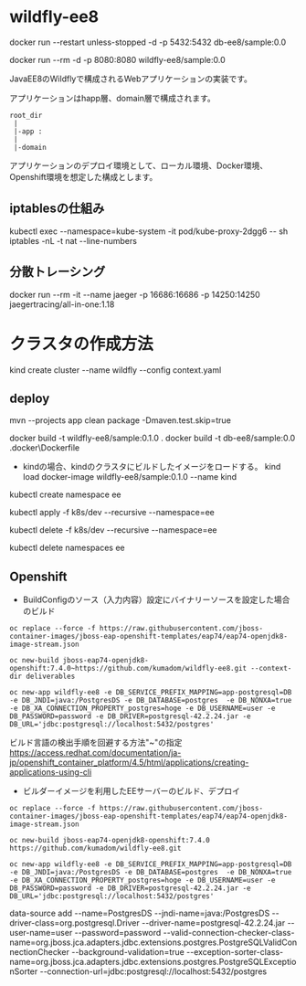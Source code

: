 # wildfly-ee8

docker run --restart unless-stopped -d -p 5432:5432 db-ee8/sample:0.0

docker run --rm -d -p 8080:8080 wildfly-ee8/sample:0.0


JavaEE8のWildflyで構成されるWebアプリケーションの実装です。

アプリケーションはhapp層、domain層で構成されます。

```
root_dir
 |
 |-app :
 |
 |-domain
```

アプリケーションのデプロイ環境として、ローカル環境、Docker環境、Openshift環境を想定した構成とします。



## iptablesの仕組み
kubectl exec --namespace=kube-system -it pod/kube-proxy-2dgg6 -- sh
iptables -nL -t nat --line-numbers

## 分散トレーシング
docker run --rm -it --name jaeger -p 16686:16686 -p 14250:14250 jaegertracing/all-in-one:1.18

# クラスタの作成方法
kind create cluster --name wildfly --config context.yaml 

## deploy

mvn --projects app clean package -Dmaven.test.skip=true

docker build -t wildfly-ee8/sample:0.1.0 .
docker build -t db-ee8/sample:0.0 .docker\Dockerfile

- kindの場合、kindのクラスタにビルドしたイメージをロードする。
kind load docker-image wildfly-ee8/sample:0.1.0 --name kind


kubectl create namespace ee

kubectl apply -f k8s/dev --recursive --namespace=ee

kubectl delete -f k8s/dev --recursive --namespace=ee

kubectl delete namespaces ee

## Openshift

- BuildConfigのソース（入力内容）設定にバイナリーソースを設定した場合のビルド

`oc replace --force -f https://raw.githubusercontent.com/jboss-container-images/jboss-eap-openshift-templates/eap74/eap74-openjdk8-image-stream.json`

`oc new-build jboss-eap74-openjdk8-openshift:7.4.0~https://github.com/kumadom/wildfly-ee8.git --context-dir deliverables`

`oc new-app wildfly-ee8 -e DB_SERVICE_PREFIX_MAPPING=app-postgresql=DB -e DB_JNDI=java:/PostgresDS -e DB_DATABASE=postgres  -e DB_NONXA=true -e DB_XA_CONNECTION_PROPERTY_postgres=hoge -e DB_USERNAME=user -e DB_PASSWORD=password -e DB_DRIVER=postgresql-42.2.24.jar -e DB_URL='jdbc:postgresql://localhost:5432/postgres'`

ビルド言語の検出手順を回避する方法"~"の指定
https://access.redhat.com/documentation/ja-jp/openshift_container_platform/4.5/html/applications/creating-applications-using-cli


- ビルダーイメージを利用したEEサーバーのビルド、デプロイ

`oc replace --force -f https://raw.githubusercontent.com/jboss-container-images/jboss-eap-openshift-templates/eap74/eap74-openjdk8-image-stream.json`

`oc new-build jboss-eap74-openjdk8-openshift:7.4.0 https://github.com/kumadom/wildfly-ee8.git`

`oc new-app wildfly-ee8 -e DB_SERVICE_PREFIX_MAPPING=app-postgresql=DB -e DB_JNDI=java:/PostgresDS -e DB_DATABASE=postgres  -e DB_NONXA=true -e DB_XA_CONNECTION_PROPERTY_postgres=hoge -e DB_USERNAME=user -e DB_PASSWORD=password -e DB_DRIVER=postgresql-42.2.24.jar -e DB_URL='jdbc:postgresql://localhost:5432/postgres'`

data-source add --name=PostgresDS --jndi-name=java:/PostgresDS --driver-class=org.postgresql.Driver --driver-name=postgresql-42.2.24.jar --user-name=user --password=password --valid-connection-checker-class-name=org.jboss.jca.adapters.jdbc.extensions.postgres.PostgreSQLValidConnectionChecker --background-validation=true --exception-sorter-class-name=org.jboss.jca.adapters.jdbc.extensions.postgres.PostgreSQLExceptionSorter --connection-url=jdbc:postgresql://localhost:5432/postgres
